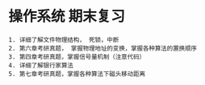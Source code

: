 # 操作系统 期末复习
    1. 详细了解文件物理结构， 死锁，中断
    2. 第六章考研真题， 掌握物理地址的变换，掌握各种算法的置换顺序
    3. 第四章考研真题，掌握信号量机制（注意代码）
    4. 详细了解银行家算法
    5. 第七章考研真题，掌握各种算法下磁头移动距离